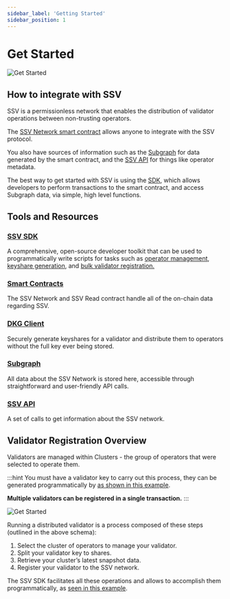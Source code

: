 ```yaml
---
sidebar_label: 'Getting Started'
sidebar_position: 1
---
```


# Get Started

![Get Started](/img/get-started-1.avif)

## How to integrate with SSV

SSV is a permissionless network that enables the distribution of validator operations between non-trusting operators.

The [SSV Network smart contract](smart-contracts/ssvnetwork.md) allows anyone to integrate with the SSV protocol.&#x20;

You also have sources of information such as the [Subgraph](tools/ssv-subgraph/) for data generated by the smart contract, and the [SSV API](https://api.ssv.network/documentation/#/v4) for things like operator metadata.&#x20;

The best way to get started with SSV is using the [SDK](ssv-sdk/), which allows developers to perform transactions to the smart contract, and access Subgraph data, via simple, high level functions.

## Tools and Resources

### [SSV SDK](ssv-sdk/)

A comprehensive, open-source developer toolkit that can be used to programmatically write scripts for tasks such as [operator management](ssv-sdk/module-reference/operator-module), [keyshare generation](tools/dkg-client/generate-key-shares), and [bulk validator registration.](ssv-sdk/examples/bulk-register-validators)&#x20;

### [Smart Contracts](smart-contracts/)

The SSV Network and SSV Read contract handle all of the on-chain data regarding SSV.

### [DKG Client](tools/dkg-client/)

Securely generate keyshares for a validator and distribute them to operators without the full key ever being stored.

### [Subgraph](tools/ssv-subgraph/)

All data about the SSV Network is stored here, accessible through straightforward and user-friendly API calls.

### [SSV API](https://api.ssv.network/documentation/#/v4)&#x20;

A set of calls to get information about the SSV network.

## Validator Registration Overview

Validators are managed within Clusters - the group of operators that were selected to operate them.

:::hint
You must have a validator key to carry out this process, they can be generated programmatically by [as shown in this example](ssv-sdk/examples/create-validator-keys).

**Multiple validators can be registered in a single transaction.**
:::

![Get Started](/img/get-started-2.avif)

Running a distributed validator is a process composed of these steps (outlined in the above schema):

1. Select the cluster of operators to manage your validator.
2. Split your validator key to shares.
3. Retrieve your cluster’s latest snapshot data.
4. Register your validator to the SSV network.

The SSV SDK facilitates all these operations and allows to accomplish them programmatically, as [seen in this example](ssv-sdk/examples/bulk-register-validators).

